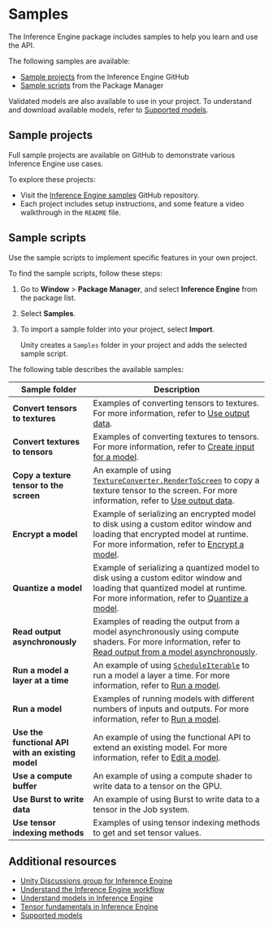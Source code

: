 # Samples

The Inference Engine package includes samples to help you learn and use the API.

The following samples are available:

- [Sample projects](#sample-projects) from the Inference Engine GitHub
- [Sample scripts](#sample-scripts) from the Package Manager

Validated models are also available to use in your project. To understand and download available models, refer to [Supported models](supported-models.md).

## Sample projects

Full sample projects are available on GitHub to demonstrate various Inference Engine use cases.

To explore these projects:

* Visit the [Inference Engine samples](https://github.com/Unity-Technologies/sentis-samples) GitHub repository.
* Each project includes setup instructions, and some feature a video walkthrough in the `README` file.

## Sample scripts

Use the sample scripts to implement specific features in your own project.

To find the sample scripts, follow these steps:

1. Go to **Window** > **Package Manager**, and select **Inference Engine** from the package list.
2. Select **Samples**.
3. To import a sample folder into your project, select **Import**.

   Unity creates a `Samples` folder in your project and adds the selected sample script.

The following table describes the available samples:

| Sample folder | Description |
|---------------|-------------|
| **Convert tensors to textures** | Examples of converting tensors to textures. For more information, refer to [Use output data](use-model-output.md). |
| **Convert textures to tensors** | Examples of converting textures to tensors. For more information, refer to [Create input for a model](create-an-input-tensor.md). |
| **Copy a texture tensor to the screen** | An example of using [`TextureConverter.RenderToScreen`](xref:Unity.InferenceEngine.TextureConverter.RenderToScreen*) to copy a texture tensor to the screen. For more information, refer to [Use output data](use-model-output.md). |
| **Encrypt a model** | Example of serializing an encrypted model to disk using a custom editor window and loading that encrypted model at runtime. For more information, refer to [Encrypt a model](encrypt-a-model.md). |
| **Quantize a model** | Example of serializing a quantized model to disk using a custom editor window and loading that quantized model at runtime. For more information, refer to [Quantize a model](quantize-a-model.md). |
| **Read output asynchronously** | Examples of reading the output from a model asynchronously using compute shaders. For more information, refer to [Read output from a model asynchronously](read-output-async.md).                 |
| **Run a model a layer at a time** | An example of using [`ScheduleIterable`](xref:Unity.InferenceEngine.Worker.ScheduleIterable*) to run a model a layer a time. For more information, refer to [Run a model](run-a-model.md). |
| **Run a model**  | Examples of running models with different numbers of inputs and outputs. For more information, refer to [Run a model](run-a-model.md). |
| **Use the functional API with an existing model**  | An example of using the functional API to extend an existing model. For more information, refer to [Edit a model](edit-a-model.md).  |
| **Use a compute buffer**  | An example of using a compute shader to write data to a tensor on the GPU.  |
| **Use Burst to write data**  | An example of using Burst to write data to a tensor in the Job system. |
| **Use tensor indexing methods** | Examples of using tensor indexing methods to get and set tensor values. |

## Additional resources

- [Unity Discussions group for Inference Engine](https://discussions.unity.com/c/10)
- [Understand the Inference Engine workflow](understand-inference-engine-workflow.md)
- [Understand models in Inference Engine](models-concept.md)
- [Tensor fundamentals in Inference Engine](tensor-fundamentals.md)
- [Supported models](supported-models.md)